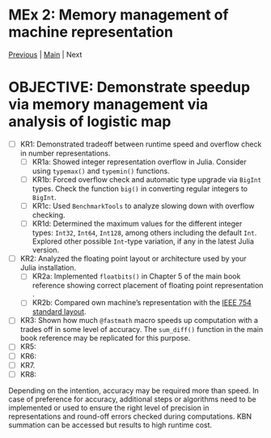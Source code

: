 # MEx 2: Memory management of machine representation
[Previous](01-HPC/README.md) | [Main](../README.md) | Next

# **OBJECTIVE**: Demonstrate speedup via memory management via analysis of logistic map
- [ ] KR1: Demonstrated tradeoff between runtime speed and overflow check in number representations.
	- [ ] KR1a: Showed integer representation overflow in Julia. Consider using `typemax()` and `typemin()` functions.
	- [ ] KR1b: Forced overflow check and automatic type upgrade via `BigInt` types. Check the function `big()` in converting regular integers to `BigInt`.
	- [ ] KR1c: Used `BenchmarkTools` to analyze slowing down with overflow checking.
	- [ ] KR1d: Determined the maximum values for the different integer types: `Int32`, `Int64`, `Int128`, among others including the default `Int`. Explored other possible `Int`-type variation, if any in the latest Julia version.
- [ ] KR2: Analyzed the floating point layout or architecture used by your Julia installation.
	- [ ] KR2a: Implemented `floatbits()` in Chapter 5 of the main book reference showing correct placement of floating point representation .
	- [ ] KR2b: Compared own machine’s representation with the [IEEE 754 standard layout](https://en.wikipedia.org/wiki/IEEE_754).
- [ ] KR3: Shown how much `@fastmath` macro speeds up computation with a trades off in some level of accuracy. The `sum_diff()` function in the main book reference may be replicated for this purpose.
- [ ] KR5:  
- [ ] KR6: 
- [ ] KR7. 
- [ ] KR8: 

Depending on the intention, accuracy may be required more than speed. In case of preference for accuracy, additional steps or algorithms need to be implemented or used to ensure the right level of precision in representations and round-off errors checked during computations. KBN summation can be accessed but results to high runtime cost.
